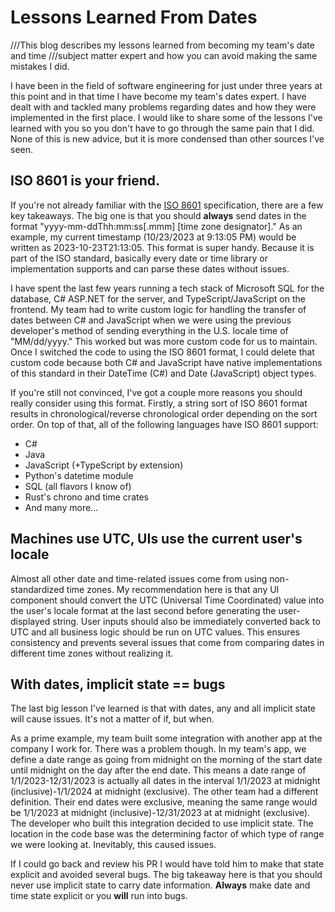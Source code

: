 # Lessons Learned From Dates

///This blog describes my lessons learned from becoming my team's date and time
///subject matter expert and how you can avoid making the same mistakes I did. 

I have been in the field of software engineering for just under three years at this point and in that time I have become my team's dates expert. I have dealt with and tackled many problems regarding dates and how they were implemented in the first place. I would like to share some of the lessons I've learned with you so you don't have to go through the same pain that I did. None of this is new advice, but it is more condensed than other sources I've seen.

## ISO 8601 is your friend.
If you're not already familiar with the [ISO 8601](https://en.wikipedia.org/wiki/ISO_8601) specification, there are a few key takeaways. The big one is that you should **always** send dates in the format "yyyy-mm-ddThh:mm:ss\[.mmm\] \[time zone designator\]." As an example, my current timestamp (10/23/2023 at 9:13:05 PM) would be written as 2023-10-23T21:13:05. This format is super handy. Because it is part of the ISO standard, basically every date or time library or implementation supports and can parse these dates without issues.

I have spent the last few years running a tech stack of Microsoft SQL for the database, C# ASP.NET for the server, and TypeScript/JavaScript on the frontend. My team had to write custom logic for handling the transfer of dates between C# and JavaScript when we were using the previous developer's method of sending everything in the U.S. locale time of "MM/dd/yyyy." This worked but was more custom code for us to maintain. Once I switched the code to using the ISO 8601 format, I could delete that custom code because both C# and JavaScript have native implementations of this standard in their DateTime (C#) and Date (JavaScript) object types.

If you're still not convinced, I've got a couple more reasons you should really consider using this format. Firstly, a string sort of ISO 8601 format results in chronological/reverse chronological order depending on the sort order. On top of that, all of the following languages have ISO 8601 support:
- C#
- Java
- JavaScript (+TypeScript by extension)
- Python's datetime module
- SQL (all flavors I know of)
- Rust's chrono and time crates
- And many more...

## Machines use UTC, UIs use the current user's locale
Almost all other date and time-related issues come from using non-standardized time zones. My recommendation here is that any UI component should convert the UTC (Universal Time Coordinated) value into the user's locale format at the last second before generating the user-displayed string. User inputs should also be immediately converted back to UTC and all business logic should be run on UTC values. This ensures consistency and prevents several issues that come from comparing dates in different time zones without realizing it.

## With dates, implicit state == bugs
The last big lesson I've learned is that with dates, any and all implicit state will cause issues. It's not a matter of if, but when. 

As a prime example, my team built some integration with another app at the company I work for. There was a problem though. In my team's app, we define a date range as going from midnight on the morning of the start date until midnight on the day after the end date. This means a date range of 1/1/2023-12/31/2023 is actually all dates in the interval 1/1/2023 at midnight (inclusive)-1/1/2024 at midnight (exclusive). The other team had a different definition. Their end dates were exclusive, meaning the same range would be 1/1/2023 at midnight (inclusive)-12/31/2023 at at midnight (exclusive). The developer who built this integration decided to use implicit state. The location in the code base was the determining factor of which type of range we were looking at. Inevitably, this caused issues. 

If I could go back and review his PR I would have told him to make that state explicit and avoided several bugs. The big takeaway here is that you should never use implicit state to carry date information. **Always** make date and time state explicit or you **will** run into bugs.